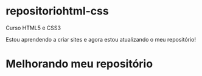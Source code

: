 # repositoriohtml-css
 Curso HTML5 e CSS3

 Estou aprendendo a criar sites e agora estou atualizando o meu repositório!

<!DOCTYPE html>
<html lang="pt-br">
<head>
    <meta charset="UTF-8">
    <meta name="viewport" content="width=device-width, initial-scale=1.0">
</head>
<body>
    <h1>Melhorando meu repositório</h1>
</body>
</html>
